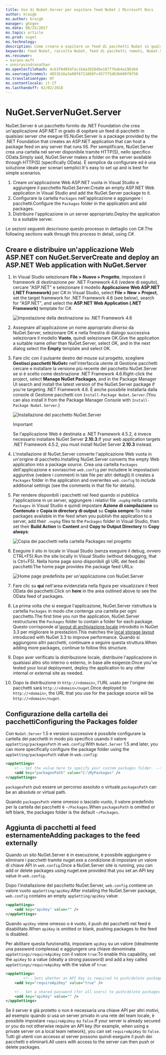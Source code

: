 ```yaml
---
title: Uso di NuGet.Server per ospitare feed NuGet | Microsoft Docs
author: kraigb
ms.author: kraigb
manager: ghogen
ms.date: 08/25/2017
ms.topic: article
ms.prod: nuget
ms.technology: 
description: Come creare e ospitare un feed di pacchetti NuGet in qualsiasi server che esegue IIS usando NuGet.Server e rendendo i pacchetti disponibili tramite HTTP e OData.
keywords: Feed NuGet, raccolta NuGet, feed di pacchetti remoti, NuGet.Server
ms.reviewer:
- karann-msft
- unniravindranathan
ms.openlocfilehash: 4cb3f04954fac1b4a39284be187776ab4a19b364
ms.sourcegitcommit: 4651b16a3a08f6711669fc4577f5d63b600f8f58
ms.translationtype: HT
ms.contentlocale: it-IT
ms.lasthandoff: 02/02/2018
---
```

# <a name="nugetserver"></a><span data-ttu-id="03128-104">NuGet.Server</span><span class="sxs-lookup"><span data-stu-id="03128-104">NuGet.Server</span></span>

<span data-ttu-id="03128-105">NuGet.Server è un pacchetto fornito da .NET Foundation che crea un'applicazione ASP.NET in grado di ospitare un feed di pacchetti in qualsiasi server che esegue IIS.</span><span class="sxs-lookup"><span data-stu-id="03128-105">NuGet.Server is a package provided by the .NET Foundation that creates an ASP.NET application that can host a package feed on any server that runs IIS.</span></span> <span data-ttu-id="03128-106">Per semplificare, NuGet.Server crea una cartella nel server disponibile tramite HTTP(S), nello specifico OData.</span><span class="sxs-lookup"><span data-stu-id="03128-106">Simply said, NuGet.Server makes a folder on the server available through HTTP(S) (specifically OData).</span></span> <span data-ttu-id="03128-107">È semplice da configurare ed è una soluzione ideale per scenari semplici.</span><span class="sxs-lookup"><span data-stu-id="03128-107">It's easy to set up and is best for simple scenarios.</span></span>

1. <span data-ttu-id="03128-108">Creare un'applicazione Web ASP.NET vuota in Visual Studio e aggiungere il pacchetto NuGet.Server.</span><span class="sxs-lookup"><span data-stu-id="03128-108">Create an empty ASP.NET Web application in Visual Studio and add the NuGet.Server package to it.</span></span>
1. <span data-ttu-id="03128-109">Configurare la cartella `Packages` nell'applicazione e aggiungere i pacchetti.</span><span class="sxs-lookup"><span data-stu-id="03128-109">Configure the `Packages` folder in the application and add packages.</span></span>
1. <span data-ttu-id="03128-110">Distribuire l'applicazione in un server appropriato.</span><span class="sxs-lookup"><span data-stu-id="03128-110">Deploy the application to a suitable server.</span></span>

<span data-ttu-id="03128-111">Le sezioni seguenti descrivono questo processo in dettaglio con C#.</span><span class="sxs-lookup"><span data-stu-id="03128-111">The following sections walk through this process in detail, using C#.</span></span>

## <a name="create-and-deploy-an-aspnet-web-application-with-nugetserver"></a><span data-ttu-id="03128-112">Creare e distribuire un'applicazione Web ASP.NET con NuGet.Server</span><span class="sxs-lookup"><span data-stu-id="03128-112">Create and deploy an ASP.NET Web application with NuGet.Server</span></span>

1. <span data-ttu-id="03128-113">In Visual Studio selezionare **File > Nuovo > Progetto**, impostare il framework di destinazione per .NET Framework 4.6 (vedere di seguito), cercare "ASP.NET" e selezionare il modello **Applicazione Web ASP.NET (.NET Framework)** per C#.</span><span class="sxs-lookup"><span data-stu-id="03128-113">In Visual Studio, select **File > New > Project**, set the target framework for .NET Framework 4.6 (see below), search for "ASP.NET", and select the **ASP.NET Web Application (.NET Framework)** template for C#.</span></span>

    ![Impostazione della destinazione su .NET Framework 4.6](media/Hosting_01-NuGet.Server-Set4.6.png)

1. <span data-ttu-id="03128-115">Assegnare all'applicazione un nome appropriato *diverso* da NuGet.Server, selezionare OK e nella finestra di dialogo successiva selezionare il modello **Vuoto**, quindi selezionare OK.</span><span class="sxs-lookup"><span data-stu-id="03128-115">Give the application a suitable name *other* than NuGet.Server, select OK, and in the next dialog select the **Empty** template and select OK.</span></span>

1. <span data-ttu-id="03128-116">Fare clic con il pulsante destro del mouse sul progetto, scegliere **Gestisci pacchetti NuGet**e nell'interfaccia utente di Gestione pacchetti cercare e installare la versione più recente del pacchetto NuGet.Server se si è scelto come destinazione .NET Framework 4.6.</span><span class="sxs-lookup"><span data-stu-id="03128-116">Right-click the project, select **Manage NuGet Packages**, and in the Package Manager UI search and install the latest version of the NuGet.Server package if you're targeting .NET Framework 4.6.</span></span> <span data-ttu-id="03128-117">È anche possibile installarla dalla console di Gestione pacchetti con `Install-Package NuGet.Server`.</span><span class="sxs-lookup"><span data-stu-id="03128-117">(You can also install it from the Package Manager Console with `Install-Package NuGet.Server`.)</span></span>

    ![Installazione del pacchetto NuGet.Server](media/Hosting_02-NuGet.Server-Package.png)

    > [!Important]
    > <span data-ttu-id="03128-119">Se l'applicazione Web è destinata a .NET Framework 4.5.2, è invece necessario installare NuGet Server **2.10.3**.</span><span class="sxs-lookup"><span data-stu-id="03128-119">If your web application targets .NET Framework 4.5.2, you must install NuGet Server **2.10.3** instead.</span></span>

1. <span data-ttu-id="03128-120">L'installazione di NuGet.Server converte l'applicazione Web vuota in un'origine di pacchetto.</span><span class="sxs-lookup"><span data-stu-id="03128-120">Installing NuGet.Server converts the empty Web application into a package source.</span></span> <span data-ttu-id="03128-121">Crea una cartella `Packages` dell'applicazione e sovrascrive `web.config` per includere le impostazioni aggiuntive (vedere i commenti in tale file per altri dettagli).</span><span class="sxs-lookup"><span data-stu-id="03128-121">It creates a `Packages` folder in the application and overwrites `web.config` to include additional settings (see the comments in that file for details).</span></span>

1. <span data-ttu-id="03128-122">Per rendere disponibili i pacchetti nel feed quando si pubblica l'applicazione in un server, aggiungere i relativi file `.nupkg` nella cartella `Packages` in Visual Studio e quindi impostare **Azione di compilazione** su **Contenuto** e **Copia in directory di output** su **Copia sempre**:</span><span class="sxs-lookup"><span data-stu-id="03128-122">To make packages available in the feed when you publish the application to a server, add their `.nupkg` files to the `Packages` folder in Visual Studio, then set their **Build Action** to **Content** and **Copy to Output Directory** to **Copy always**:</span></span>

    ![Copia dei pacchetti nella cartella Packages nel progetto](media/Hosting_03-NuGet.Server-Package-Folder.png)

1. <span data-ttu-id="03128-124">Eseguire il sito in locale in Visual Studio (senza eseguire il debug, ovvero CTRL+F5).</span><span class="sxs-lookup"><span data-stu-id="03128-124">Run the site locally in Visual Studio (without debugging, that is Ctrl+F5).</span></span> <span data-ttu-id="03128-125">Nella home page sono disponibili gli URL del feed dei pacchetti:</span><span class="sxs-lookup"><span data-stu-id="03128-125">The home page provides the package feed URLs:</span></span>

    ![Home page predefinita per un'applicazione con NuGet.Server](media/Hosting_04-NuGet.Server-FeedHomePage.png)

1. <span data-ttu-id="03128-127">Fare clic su **qui** nell'area evidenziata nella figura per visualizzare il feed OData dei pacchetti.</span><span class="sxs-lookup"><span data-stu-id="03128-127">Click on **here** in the area outlined above to see the OData feed of packages.</span></span>

1. <span data-ttu-id="03128-128">La prima volta che si esegue l'applicazione, NuGet.Server ristruttura la cartella `Packages` in modo che contenga una cartella per ogni pacchetto.</span><span class="sxs-lookup"><span data-stu-id="03128-128">The first time you run the application, NuGet.Server restructures the `Packages` folder to contain a folder for each package.</span></span> <span data-ttu-id="03128-129">Questo corrisponde al [layout di archiviazione locale](http://blog.nuget.org/20151118/nuget-3.3.html#folder-based-repository-commands) introdotto in NuGet 3.3 per migliorare le prestazioni.</span><span class="sxs-lookup"><span data-stu-id="03128-129">This matches the [local storage layout](http://blog.nuget.org/20151118/nuget-3.3.html#folder-based-repository-commands) introduced with NuGet 3.3 to improve performance.</span></span> <span data-ttu-id="03128-130">Quando si aggiungono altri pacchetti, continuare a seguire questa struttura.</span><span class="sxs-lookup"><span data-stu-id="03128-130">When adding more packages, continue to follow this structure.</span></span>

1. <span data-ttu-id="03128-131">Dopo aver verificato la distribuzione locale, distribuire l'applicazione in qualsiasi altro sito interno o esterno, in base alle esigenze.</span><span class="sxs-lookup"><span data-stu-id="03128-131">Once you've tested your local deployment, deploy the application to any other internal or external site as needed.</span></span>
1. <span data-ttu-id="03128-132">Dopo la distribuzione in `http://<domain>`, l'URL usato per l'origine dei pacchetti sarà `http://<domain>/nuget`.</span><span class="sxs-lookup"><span data-stu-id="03128-132">Once deployed to `http://<domain>`, the URL that you use for the package source will be `http://<domain>/nuget`.</span></span>

## <a name="configuring-the-packages-folder"></a><span data-ttu-id="03128-133">Configurazione della cartella dei pacchetti</span><span class="sxs-lookup"><span data-stu-id="03128-133">Configuring the Packages folder</span></span>

<span data-ttu-id="03128-134">Con `NuGet.Server` 1.5 e versioni successive è possibile configurare la cartella dei pacchetti in modo più specifico usando il valore `appSetting/packagesPath` in `web.config`:</span><span class="sxs-lookup"><span data-stu-id="03128-134">With `NuGet.Server` 1.5 and later, you can more specifically configure the package folder using the `appSetting/packagesPath` value in `web.config`:</span></span>

```xml
<appSettings>
    <!-- Set the value here to specify your custom packages folder. -->
    <add key="packagesPath" value="C:\MyPackages" />
</appSettings>
```

<span data-ttu-id="03128-135">`packagesPath` può essere un percorso assoluto o virtuale.</span><span class="sxs-lookup"><span data-stu-id="03128-135">`packagesPath` can be an absolute or virtual path.</span></span>

<span data-ttu-id="03128-136">Quando `packagesPath` viene omesso o lasciato vuoto, il valore predefinito per la cartella dei pacchetti è `~/Packages`.</span><span class="sxs-lookup"><span data-stu-id="03128-136">When `packagesPath` is omitted or left blank, the packages folder is the default `~/Packages`.</span></span>

## <a name="adding-packages-to-the-feed-externally"></a><span data-ttu-id="03128-137">Aggiunta di pacchetti al feed esternamente</span><span class="sxs-lookup"><span data-stu-id="03128-137">Adding packages to the feed externally</span></span>

<span data-ttu-id="03128-138">Quando un sito NuGet.Server è in esecuzione, è possibile aggiungere o eliminare i pacchetti tramite nuget.exe a condizione di impostare un valore di chiave API in `web.config`.</span><span class="sxs-lookup"><span data-stu-id="03128-138">Once a NuGet.Server site is running, you can add or delete packages using nuget.exe provided that you set an API key value in `web.config`.</span></span>

<span data-ttu-id="03128-139">Dopo l'installazione del pacchetto NuGet.Server, `web.config` contiene un valore vuoto `appSetting/apiKey`:</span><span class="sxs-lookup"><span data-stu-id="03128-139">After installing the NuGet.Server package, `web.config` contains an empty `appSetting/apiKey` value:</span></span>

```xml
<appSettings>
    <add key="apiKey" value="" />
</appSettings>
```

<span data-ttu-id="03128-140">Quando `apiKey` viene omesso o è vuoto, il push dei pacchetti nel feed è disabilitato.</span><span class="sxs-lookup"><span data-stu-id="03128-140">When `apiKey` is omitted or blank, pushing packages to the feed is disabled.</span></span>

<span data-ttu-id="03128-141">Per abilitare questa funzionalità, impostare `apiKey` su un valore (idealmente una password complessa) e aggiungere una chiave denominata `appSettings/requireApiKey` con il valore `true`:</span><span class="sxs-lookup"><span data-stu-id="03128-141">To enable this capability, set the `apiKey` to a value (ideally a strong password) and add a key called `appSettings/requireApiKey` with the value of `true`:</span></span>

```xml
<appSettings>
        <!-- Sets whether an API Key is required to push/delete packages -->
    <add key="requireApiKey" value="true" />

    <!-- Set a shared password (for all users) to push/delete packages -->
    <add key="apiKey" value="" />
</appSettings>
```

<span data-ttu-id="03128-142">Se il server è già protetto o non è necessaria una chiave API per altri motivi, ad esempio quando si usa un server privato in una rete del team locale, è possibile impostare `requireApiKey` su `false`.</span><span class="sxs-lookup"><span data-stu-id="03128-142">If your server is already secured or you do not otherwise require an API key (for example, when using a private server on a local team network), you can set `requireApiKey` to `false`.</span></span> <span data-ttu-id="03128-143">Tutti gli utenti con accesso al server possono quindi eseguire il push dei pacchetti o eliminarli.</span><span class="sxs-lookup"><span data-stu-id="03128-143">All users with access to the server can then push or delete packages.</span></span>
